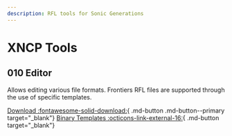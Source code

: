 ```yaml
---
description: RFL tools for Sonic Generations
---
```

# XNCP Tools

## 010 Editor
Allows editing various file formats. Frontiers RFL files are supported through the use of specific templates.

[Download :fontawesome-solid-download:](https://www.sweetscape.com/010editor/){ .md-button .md-button--primary target="_blank"}
[Binary Templates :octicons-link-external-16:](https://github.com/blueskythlikesclouds/RflTemplates/tree/master/SonicFrontiers/Uncategorized){ .md-button target="_blank"}